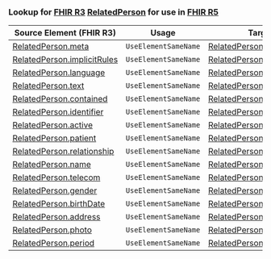 ### Lookup for [FHIR R3](https://hl7.org/fhir/STU3/) [RelatedPerson](https://hl7.org/fhir/STU3/RelatedPerson.html) for use in [FHIR R5](https://hl7.org/fhir/R5/)

| Source Element (FHIR R3) | Usage | Target |
| -------------- | ----- | ------ |
| [RelatedPerson.meta](https://hl7.org/fhir/STU3/RelatedPerson.html#resource) | `UseElementSameName` | [RelatedPerson.meta](https://hl7.org/fhir/R5/RelatedPerson.html#resource) |
| [RelatedPerson.implicitRules](https://hl7.org/fhir/STU3/RelatedPerson.html#resource) | `UseElementSameName` | [RelatedPerson.implicitRules](https://hl7.org/fhir/R5/RelatedPerson.html#resource) |
| [RelatedPerson.language](https://hl7.org/fhir/STU3/RelatedPerson.html#resource) | `UseElementSameName` | [RelatedPerson.language](https://hl7.org/fhir/R5/RelatedPerson.html#resource) |
| [RelatedPerson.text](https://hl7.org/fhir/STU3/RelatedPerson.html#resource) | `UseElementSameName` | [RelatedPerson.text](https://hl7.org/fhir/R5/RelatedPerson.html#resource) |
| [RelatedPerson.contained](https://hl7.org/fhir/STU3/RelatedPerson.html#resource) | `UseElementSameName` | [RelatedPerson.contained](https://hl7.org/fhir/R5/RelatedPerson.html#resource) |
| [RelatedPerson.identifier](https://hl7.org/fhir/STU3/RelatedPerson.html#resource) | `UseElementSameName` | [RelatedPerson.identifier](https://hl7.org/fhir/R5/RelatedPerson.html#resource) |
| [RelatedPerson.active](https://hl7.org/fhir/STU3/RelatedPerson.html#resource) | `UseElementSameName` | [RelatedPerson.active](https://hl7.org/fhir/R5/RelatedPerson.html#resource) |
| [RelatedPerson.patient](https://hl7.org/fhir/STU3/RelatedPerson.html#resource) | `UseElementSameName` | [RelatedPerson.patient](https://hl7.org/fhir/R5/RelatedPerson.html#resource) |
| [RelatedPerson.relationship](https://hl7.org/fhir/STU3/RelatedPerson.html#resource) | `UseElementSameName` | [RelatedPerson.relationship](https://hl7.org/fhir/R5/RelatedPerson.html#resource) |
| [RelatedPerson.name](https://hl7.org/fhir/STU3/RelatedPerson.html#resource) | `UseElementSameName` | [RelatedPerson.name](https://hl7.org/fhir/R5/RelatedPerson.html#resource) |
| [RelatedPerson.telecom](https://hl7.org/fhir/STU3/RelatedPerson.html#resource) | `UseElementSameName` | [RelatedPerson.telecom](https://hl7.org/fhir/R5/RelatedPerson.html#resource) |
| [RelatedPerson.gender](https://hl7.org/fhir/STU3/RelatedPerson.html#resource) | `UseElementSameName` | [RelatedPerson.gender](https://hl7.org/fhir/R5/RelatedPerson.html#resource) |
| [RelatedPerson.birthDate](https://hl7.org/fhir/STU3/RelatedPerson.html#resource) | `UseElementSameName` | [RelatedPerson.birthDate](https://hl7.org/fhir/R5/RelatedPerson.html#resource) |
| [RelatedPerson.address](https://hl7.org/fhir/STU3/RelatedPerson.html#resource) | `UseElementSameName` | [RelatedPerson.address](https://hl7.org/fhir/R5/RelatedPerson.html#resource) |
| [RelatedPerson.photo](https://hl7.org/fhir/STU3/RelatedPerson.html#resource) | `UseElementSameName` | [RelatedPerson.photo](https://hl7.org/fhir/R5/RelatedPerson.html#resource) |
| [RelatedPerson.period](https://hl7.org/fhir/STU3/RelatedPerson.html#resource) | `UseElementSameName` | [RelatedPerson.period](https://hl7.org/fhir/R5/RelatedPerson.html#resource) |
